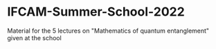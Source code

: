 # IFCAM-Summer-School-2022
Material for the 5 lectures on "Mathematics of quantum entanglement" given at the school
